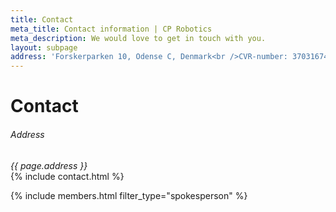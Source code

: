 ```yaml
---
title: Contact
meta_title: Contact information | CP Robotics
meta_description: We would love to get in touch with you.
layout: subpage
address: 'Forskerparken 10, Odense C, Denmark<br />CVR-number: 37031674'
---
```


<div class="container">
  <h1 class="editable">Contact</h1>

  <address class="text-center"><h6>Address</h6>{{ page.address }}</address>
  <section class="section-default section-contact text-center">
    {% include contact.html %}
  </section>

  {% include members.html filter_type="spokesperson" %}<br /><br />
</div>
